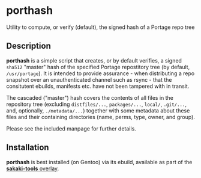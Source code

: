 # porthash
Utility to compute, or verify (default), the signed hash of a Portage repo tree

## Description

**porthash** is a simple script that creates, or by default verifies, a signed `sha512` "master" hash of the specified Portage repostitory tree (by default, `/usr/portage`). It is intended to provide assurance - when distributing a repo snapshot over an unauthenticated channel such as rsync - that the consitutent ebuilds, manifests etc. have not been tampered with in transit.

The cascaded ("master") hash covers the contents of all files in the repository tree (excluding `distfiles/...`, `packages/...`, `local/`, `.git/...`, and, optionally, `./metadata/...`) together with some metadata about these files and their containing directories (name, perms, type, owner, and group).

Please see the included manpage for further details.

## Installation

**porthash** is best installed (on Gentoo) via its ebuild, available as part of the [**sakaki-tools** overlay](https://github.com/sakaki-/sakaki-tools).
